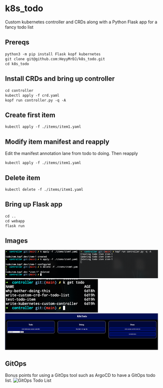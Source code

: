 # k8s_todo
Custom kubernetes controller and CRDs along with a Python Flask app for a fancy todo list

## Prereqs
```
python3 -m pip install Flask kopf kubernetes
git clone git@github.com:HeyyMrDJ/k8s_todo.git
cd k8s_todo
```

## Install CRDs and bring up controller
```
cd controller
kubectl apply -f crd.yaml
kopf run controller.py -q -A
```

## Create first item
```
kubectl apply -f ./items/item1.yaml
```

## Modify item manifest and reapply
Edit the manifest annotation lane from todo to doing. Then reapply

```
kubectl apply -f ./items/item1.yaml
```

## Delete item
```
kubectl delete -f ./items/item1.yaml
```

## Bring up Flask app
```
cd ..
cd webapp
flask run
```

## Images
![kubectl and logs](./images/k8s_todo1.png)
![k get todo](./images/k8s_todo2.png)
![todo app](./images/k8s_todo3.png)

## GitOps
Bonus points for using a GitOps tool such as ArgoCD to have a GitOps todo list. 
![GitOps Todo List](./gitopstodo.png)
